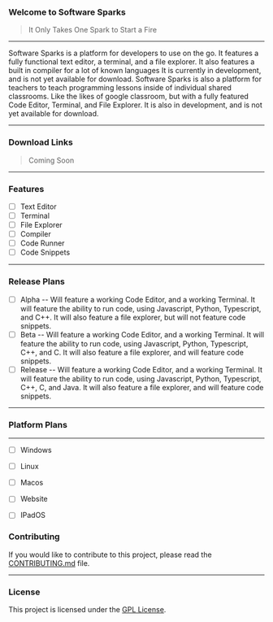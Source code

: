 ### Welcome to Software Sparks
> It Only Takes One Spark to Start a Fire
---

Software Sparks is a platform for developers to use on the go. It features a fully functional text editor, a terminal, and a file explorer. It also features a built in compiler for a lot of known languages It is currently in development, and is not yet available for download. Software Sparks is also a platform for teachers to teach programming lessons inside of individual shared classrooms. Like the likes of google classroom, but with a fully featured Code Editor, Terminal, and File Explorer. It is also in development, and is not yet available for download.

--- 
### Download Links
> Coming Soon
---
### Features

- [ ] Text Editor
- [ ] Terminal
- [ ] File Explorer
- [ ] Compiler
- [ ] Code Runner
- [ ] Code Snippets

---

### Release Plans

- [ ] Alpha -- Will feature a working Code Editor, and a working Terminal. It will feature the ability to run code, using Javascript, Python, Typescript, and C++. It will also feature a file explorer, but will not feature code snippets.
- [ ] Beta -- Will feature a working Code Editor, and a working Terminal. It will feature the ability to run code, using Javascript, Python, Typescript, C++, and C. It will also feature a file explorer, and will feature code snippets.
- [ ] Release -- Will feature a working Code Editor, and a working Terminal. It will feature the ability to run code, using Javascript, Python, Typescript, C++, C, and Java. It will also feature a file explorer, and will feature code snippets.

--- 

### Platform Plans
---

- [ ] Windows
- [ ] Linux 
- [ ] Macos
- [ ] Website
- [ ] IPadOS


### Contributing

If you would like to contribute to this project, please read the [CONTRIBUTING.md](./docs/Contributing.md) file.

---

### License

This project is licensed under the [GPL License](.docs/LICENSE.md).